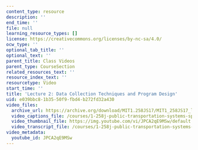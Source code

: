 ```yaml
---
content_type: resource
description: ''
end_time: ''
file: null
learning_resource_types: []
license: https://creativecommons.org/licenses/by-nc-sa/4.0/
ocw_type: ''
optional_tab_title: ''
optional_text: ''
parent_title: Class Videos
parent_type: CourseSection
related_resources_text: ''
resource_index_text: ''
resourcetype: Video
start_time: ''
title: 'Lecture 2: Data Collection Techniques and Program Design'
uid: e039bbc8-1b35-50f9-fbd4-b272fd32a430
video_files:
  archive_url: https://archive.org/download/MIT1.258JS17/MIT1_258JS17_lec02_300k.mp4
  video_captions_file: /courses/1-258j-public-transportation-systems-spring-2017/ae72f3b666bd55ebabe91c04b268a64b_JPCA2qE9MSw.vtt
  video_thumbnail_file: https://img.youtube.com/vi/JPCA2qE9MSw/default.jpg
  video_transcript_file: /courses/1-258j-public-transportation-systems-spring-2017/ccc3d251029d6fba2246192cf57a0cab_JPCA2qE9MSw.pdf
video_metadata:
  youtube_id: JPCA2qE9MSw
---
```

